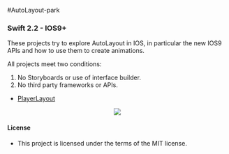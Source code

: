 #AutoLayout-park
### Swift 2.2 - IOS9+



These projects try to explore AutoLayout in IOS, in particular  the new IOS9 APIs and how to use them to create animations.


All projects meet two conditions: 
 1. No Storyboards or use of interface builder.
 2. No third party frameworks or APIs.

* [PlayerLayout](https://github.com/manuelCarlos/AutoLayout-park/tree/master/playerLayout)

<p align="center">
   <img src="http://manuelcarlos.github.io/images/playerLayout.gif" >
</p>


#### License
 - This project is licensed under the terms of the MIT license.